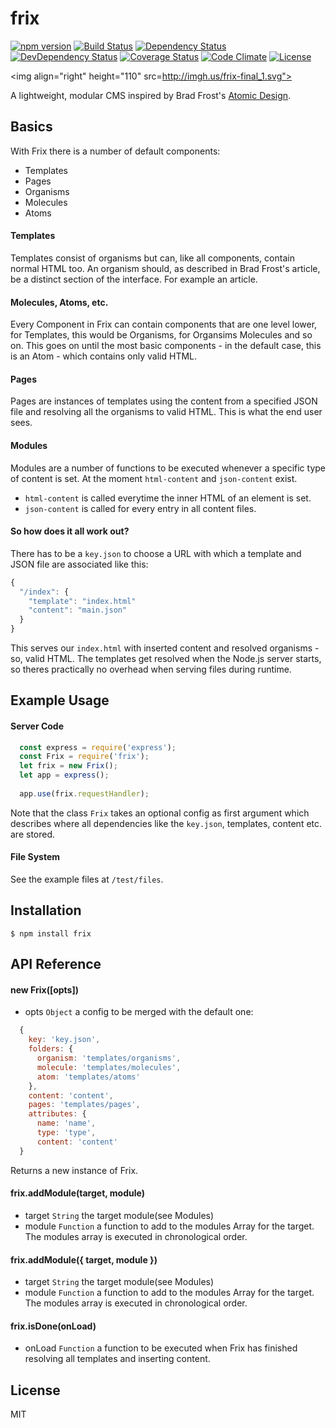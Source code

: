 # frix
[![npm version](https://badge.fury.io/js/frix.svg)](https://badge.fury.io/js/frix)
[![Build Status](https://travis-ci.org/MEH-Design/frix.svg?branch=master)](https://travis-ci.org/MEH-Design/frix)
[![Dependency Status](https://david-dm.org/MEH-Design/frix/master.svg)](https://david-dm.org/MEH-Design/frix/master)
[![DevDependency Status](https://david-dm.org/MEH-Design/frix/master/dev-status.svg)](https://david-dm.org/MEH-Design/frix/master?type=dev)
[![Coverage Status](https://coveralls.io/repos/github/MEH-Design/frix/badge.svg?branch=master)](https://coveralls.io/github/MEH-Design/frix?branch=master)
[![Code Climate](https://codeclimate.com/github/MEH-Design/frix/badges/gpa.svg)](https://codeclimate.com/github/MEH-Design/frix)
[![License](http://img.shields.io/:license-mit-green.svg?style=flat)](http://opensource.org/licenses/MIT)

<img align="right" height="110" src=http://imgh.us/frix-final_1.svg">

A lightweight, modular CMS inspired by Brad Frost's [Atomic Design](http://bradfrost.com/blog/post/atomic-web-design).

## Basics

With Frix there is a number of default components:
  - Templates
  - Pages
  - Organisms
  - Molecules
  - Atoms

#### Templates

Templates consist of organisms but can, like all components, contain normal HTML too. An organism should, as described in Brad Frost's article, be a distinct section of the interface. For example an article.

#### Molecules, Atoms, etc.

Every Component in Frix can contain components that are one level lower, for Templates, this would be Organisms, for Organsims Molecules and so on. This goes on until the most basic components - in the default case, this is an Atom - which contains only valid HTML.

#### Pages

Pages are instances of templates using the content from a specified JSON file and resolving all the organisms to valid HTML. This is what the end user sees.

#### Modules

Modules are a number of functions to be executed whenever a specific type of content is set. At the moment `html-content` and `json-content` exist. 
- `html-content` is called everytime the inner HTML of an element is set.
- `json-content` is called for every entry in all content files.

#### So how does it all work out?

There has to be a `key.json` to choose a URL with which a template and JSON file are associated like this:

```js
{
  "/index": {
    "template": "index.html"
    "content": "main.json"
  }
}
```

This serves our `index.html` with inserted content and resolved organisms - so, valid HTML. The templates get resolved when the Node.js server starts, so theres practically no overhead when serving files during runtime.

## Example Usage

#### Server Code

```js
  const express = require('express');
  const Frix = require('frix');
  let frix = new Frix();
  let app = express();
  
  app.use(frix.requestHandler);
```

Note that the class `Frix` takes an optional config as first argument which describes where all dependencies like the `key.json`, templates, content etc. are stored.

#### File System

See the example files at `/test/files`.

## Installation

`$ npm install frix`

## API Reference

#### new Frix([opts])
  - opts `Object` a config to be merged with the default one: 
  
```js
  {
    key: 'key.json',  
    folders: {  
      organism: 'templates/organisms',
      molecule: 'templates/molecules',
      atom: 'templates/atoms'
    },
    content: 'content',
    pages: 'templates/pages',
    attributes: {
      name: 'name',
      type: 'type',
      content: 'content'
  } 
```
Returns a new instance of Frix.
  
#### frix.addModule(target, module)
  - target `String` the target module(see <a name="Modules">Modules</a>)
  - module `Function` a function to add to the modules Array for the target. The modules array is executed in chronological order.

#### frix.addModule({ target, module })
  - target `String` the target module(see <a name="Modules">Modules</a>)
  - module `Function` a function to add to the modules Array for the target. The modules array is executed in chronological order.

#### frix.isDone(onLoad)
  - onLoad `Function` a function to be executed when Frix has finished resolving all templates and inserting content.
  
## License

MIT

